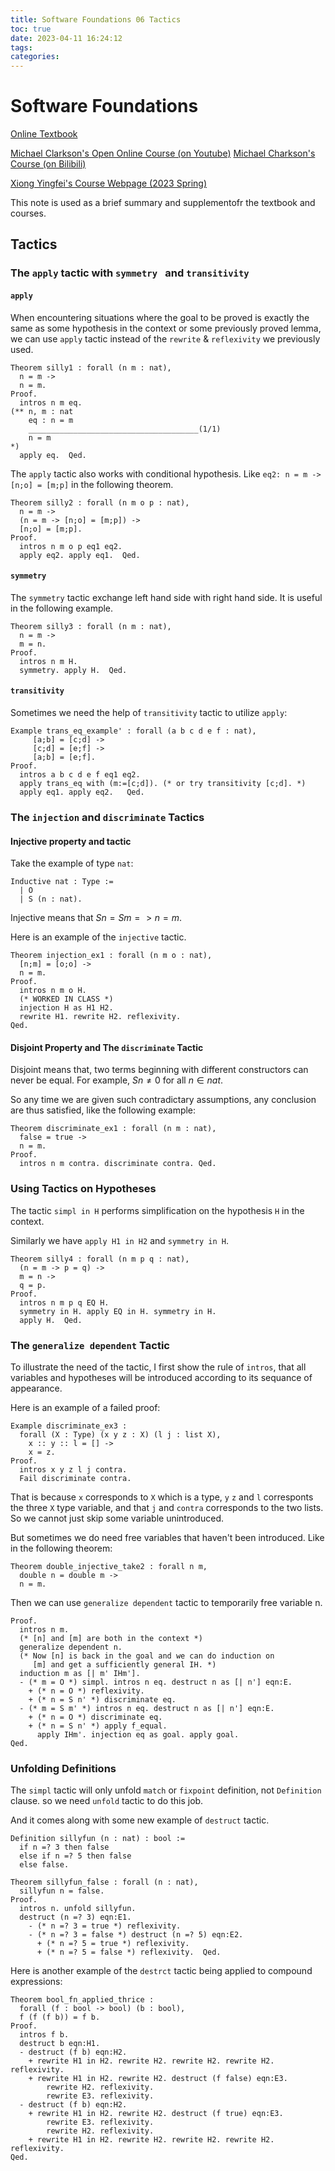 ```yaml
---
title: Software Foundations 06 Tactics
toc: true
date: 2023-04-11 16:24:12
tags:
categories:
---
```


# Software Foundations

[Online Textbook](https://softwarefoundations.cis.upenn.edu/lf-current/index.html)

[Michael Clarkson's Open Online Course (on Youtube)](https://www.youtube.com/watch?v=BGg-gxhsV4E)
[Michael Charkson's Course (on Bilibili)](https://www.bilibili.com/video/BV1kd4y1t7bw/)

[Xiong Yingfei's Course Webpage (2023 Spring)](https://xiongyingfei.github.io/SF/2023/lectures.html)

This note is used as a brief summary and supplementofr the textbook and courses.


## Tactics

### The `apply` tactic with `symmetry ` and `transitivity`

#### `apply`
When encountering situations where the goal to be proved is exactly the same as some hypothesis in the context or some previously proved lemma, we can use `apply` tactic instead of the `rewrite` & `reflexivity` we previously used.

```Coq
Theorem silly1 : forall (n m : nat),
  n = m ->
  n = m.
Proof.
  intros n m eq.
(** n, m : nat
    eq : n = m
    ______________________________________(1/1)
    n = m
*)
  apply eq.  Qed.
```

<!--more-->


The `apply` tactic also works with conditional hypothesis. Like `eq2: n = m -> [n;o] = [m;p]` in the following theorem.
```Coq
Theorem silly2 : forall (n m o p : nat),
  n = m ->
  (n = m -> [n;o] = [m;p]) ->
  [n;o] = [m;p].
Proof.
  intros n m o p eq1 eq2.
  apply eq2. apply eq1.  Qed.
```

#### `symmetry`
The `symmetry` tactic exchange left hand side with right hand side. It is useful in the following example.
```Coq
Theorem silly3 : forall (n m : nat),
  n = m ->
  m = n.
Proof.
  intros n m H.
  symmetry. apply H.  Qed.
```

#### `transitivity`
Sometimes we need the help of `transitivity` tactic to utilize `apply`:
```Coq
Example trans_eq_example' : forall (a b c d e f : nat),
     [a;b] = [c;d] ->
     [c;d] = [e;f] ->
     [a;b] = [e;f].
Proof.
  intros a b c d e f eq1 eq2.
  apply trans_eq with (m:=[c;d]). (* or try transitivity [c;d]. *)
  apply eq1. apply eq2.   Qed.
```

### The `injection` and `discriminate` Tactics

#### Injective property and tactic

Take the example of type `nat`:
```Coq
Inductive nat : Type :=
  | O
  | S (n : nat).
```

Injective means that $S n = S m => n = m$.

Here is an example of the `injective` tactic.
```Coq
Theorem injection_ex1 : forall (n m o : nat),
  [n;m] = [o;o] ->
  n = m.
Proof.
  intros n m o H.
  (* WORKED IN CLASS *)
  injection H as H1 H2.
  rewrite H1. rewrite H2. reflexivity.
Qed.
```


#### Disjoint Property and The `discriminate` Tactic
Disjoint means that, two terms beginning with different constructors can never be equal. For example, $S n \neq 0$ for all $n \in nat$.

So any time we are given such contradictary assumptions, any conclusion are thus satisfied, like the following example:
```Coq
Theorem discriminate_ex1 : forall (n m : nat),
  false = true ->
  n = m.
Proof.
  intros n m contra. discriminate contra. Qed.
```


### Using Tactics on Hypotheses

The tactic `simpl in H` performs simplification on the hypothesis `H` in the context.

Similarly we have `apply H1 in H2` and `symmetry in H`.

```Coq
Theorem silly4 : forall (n m p q : nat),
  (n = m -> p = q) ->
  m = n ->
  q = p.
Proof.
  intros n m p q EQ H.
  symmetry in H. apply EQ in H. symmetry in H.
  apply H.  Qed.
```



### The `generalize dependent` Tactic

To illustrate the need of the tactic, I first show the rule of `intros`, that all variables and hypotheses will be introduced according to its sequance of appearance.

Here is an example of a failed proof:

```Coq
Example discriminate_ex3 :
  forall (X : Type) (x y z : X) (l j : list X),
    x :: y :: l = [] ->
    x = z.
Proof.
  intros x y z l j contra.
  Fail discriminate contra.
```
That is because `x` corresponds to `X` which is a type, `y` `z` and `l` corresponts the three `X` type variable,  and that `j` and `contra` corresponds to the two lists. So we cannot just skip some variable unintroduced.

But sometimes we do need free variables that haven't been introduced. Like in the following theorem:
```Coq
Theorem double_injective_take2 : forall n m,
  double n = double m ->
  n = m.
```

Then we can use `generalize dependent` tactic to temporarily free variable n.

```Coq
Proof.
  intros n m.
  (* [n] and [m] are both in the context *)
  generalize dependent n.
  (* Now [n] is back in the goal and we can do induction on
     [m] and get a sufficiently general IH. *)
  induction m as [| m' IHm'].
  - (* m = O *) simpl. intros n eq. destruct n as [| n'] eqn:E.
    + (* n = O *) reflexivity.
    + (* n = S n' *) discriminate eq.
  - (* m = S m' *) intros n eq. destruct n as [| n'] eqn:E.
    + (* n = O *) discriminate eq.
    + (* n = S n' *) apply f_equal.
      apply IHm'. injection eq as goal. apply goal.
Qed.
```

### Unfolding Definitions

The `simpl` tactic will only unfold `match` or `fixpoint` definition, not `Definition` clause. so we need `unfold` tactic to do this job.


And it comes along with some new example of `destruct` tactic. 
```Coq
Definition sillyfun (n : nat) : bool :=
  if n =? 3 then false
  else if n =? 5 then false
  else false.

Theorem sillyfun_false : forall (n : nat),
  sillyfun n = false.
Proof.
  intros n. unfold sillyfun.
  destruct (n =? 3) eqn:E1.
    - (* n =? 3 = true *) reflexivity.
    - (* n =? 3 = false *) destruct (n =? 5) eqn:E2.
      + (* n =? 5 = true *) reflexivity.
      + (* n =? 5 = false *) reflexivity.  Qed.
```

Here is another example of the `destrct` tactic being applied to compound expressions:
```Coq
Theorem bool_fn_applied_thrice :
  forall (f : bool -> bool) (b : bool),
  f (f (f b)) = f b.
Proof.
  intros f b. 
  destruct b eqn:H1.
  - destruct (f b) eqn:H2.
    + rewrite H1 in H2. rewrite H2. rewrite H2. rewrite H2. reflexivity.
    + rewrite H1 in H2. rewrite H2. destruct (f false) eqn:E3.
        rewrite H2. reflexivity. 
        rewrite E3. reflexivity.
  - destruct (f b) eqn:H2.
    + rewrite H1 in H2. rewrite H2. destruct (f true) eqn:E3.
        rewrite E3. reflexivity. 
        rewrite H2. reflexivity.
    + rewrite H1 in H2. rewrite H2. rewrite H2. rewrite H2. reflexivity.
Qed.
```





